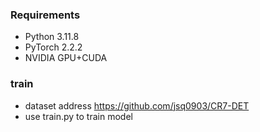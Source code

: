 ### Requirements
- Python 3.11.8
- PyTorch 2.2.2
- NVIDIA GPU+CUDA
### train
- dataset address https://github.com/jsq0903/CR7-DET
- use train.py to train model


